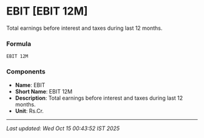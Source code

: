 # EBIT [EBIT 12M]
Total earnings before interest and taxes during last 12 months.

### Formula
```text
EBIT 12M
```


### Components
- **Name**: EBIT
- **Short Name**: EBIT 12M
- **Description**: Total earnings before interest and taxes during last 12 months.
- **Unit**: Rs.Cr.

---
*Last updated: Wed Oct 15 00:43:52 IST 2025*
